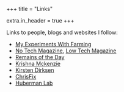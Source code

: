 +++
title = "Links"

extra.in_header = true
+++

Links to people, blogs and websites I follow:

* [My Experiments With Farming](http://farming-experiments.blogspot.com/)
* [No Tech Magazine](https://www.notechmagazine.com/), [Low Tech Magazine](https://www.lowtechmagazine.com/)
* [Remains of the Day](https://harmanjit.blogspot.com/)
* [Krishna Mckenzie](https://www.youtube.com/@KrishnaMckenzie)
* [Kirsten Dirksen](https://www.youtube.com/@kirstendirksen)
* [ChrisFix](https://www.youtube.com/@chrisfix)
* [Huberman Lab](https://hubermanlab.com/)
